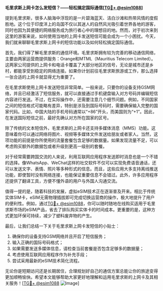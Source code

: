 **毛里求斯上网卡怎么发短信？——轻松搞定国际通信[[TG💪+ @esim1088](https://t.me/s/esim1088)]**

提到毛里求斯，很多人脑海中浮现的是一片碧海蓝天、洁白沙滩和热带风情的度假胜地。这个位于印度洋上的岛国不仅以其迷人的自然风光吸引着世界各地的游客，同时也因为其便捷的网络服务成为旅行者心中的理想目的地。然而，对于初次来到这里的游客来说，如何使用当地的上网卡发送短信可能会成为一个小困扰。今天，我们就来聊聊毛里求斯上网卡的短信功能以及如何轻松搞定国际通信。

首先，我们得了解毛里求斯的通信环境。毛里求斯拥有较为完善的移动通信网络，主要由两家运营商提供服务：Orange和MTML（Mauritius Telecom Limited）。这两家公司提供的上网卡和电话卡覆盖了大部分地区的信号，无论是城市还是乡村，都能享受到稳定的网络连接。如果你计划前往毛里求斯旅游或工作，那么选择一张合适的上网卡就显得尤为重要了。

在毛里求斯使用上网卡发送短信非常简单。一般来说，只要你的设备支持GSM网络，并且已经激活了短信服务，就可以直接通过手机键盘输入对方号码并编辑短信内容进行发送。不过，在实际操作中，还需要注意几个细节问题。例如，不同国家之间的短信格式可能略有差异，特别是涉及到国际号码时，需要确保输入完整的国家代码。比如，中国大陆的手机号码通常以“+86”开头，而美国则为“+1”。因此，在发送国际短信之前，最好先确认对方所在国家的区号。

除了传统的文本短信外，毛里求斯的上网卡还支持多媒体消息（MMS）功能。这意味着你可以通过网络将图片、视频等多媒体文件发送给朋友或者家人。当然，这项功能的前提是你所使用的流量套餐包含足够的数据量。如果发现流量不足，可以考虑购买额外的数据包或者升级到更高一级别的套餐。

对于经常需要跨国交流的人来说，利用互联网应用程序发送即时消息也是一个不错的选择。像WhatsApp、WeChat这样的社交软件不仅可以实现免费语音通话，还可以发送文字、表情、照片等多种形式的信息。而且，这些应用大多支持离线推送功能，即使暂时没有网络连接，也能保证重要信息不会错过。此外，许多应用程序还提供了翻译工具，方便不懂外语的用户与外国人沟通交流。

值得一提的是，随着科技的发展，虚拟eSIM技术正在逐渐普及开来。相比于传统实体SIM卡，eSIM无需物理插拔即可完成切换运营商的操作，极大地提升了用户的便利性。例如，通过[TG💪+ @esim1088](https://t.me/s/esim1088)，你可以随时随地在线购买适用于毛里求斯市场的eSIM产品，省去了排队购买实体卡的时间成本。更重要的是，这种方式更加环保可持续，减少了塑料废弃物的产生。

最后，让我们总结一下关于毛里求斯上网卡发短信的小贴士：
1. 确保你的设备支持GSM网络并且开启了短信服务；
2. 输入正确的国际号码格式；
3. 如果需要发送多媒体信息，请检查当前套餐是否包含足够多的数据量；
4. 考虑使用互联网应用程序作为补充手段；
5. 尝试采用最新的eSIM技术简化流程。

无论你是短期访问还是长期居住，合理规划好自己的通信方案总能让你的旅途变得更加顺畅愉快。希望本文能够帮助大家更好地理解和运用毛里求斯的上网卡及其相关服务！[[TG💪+ @esim1088](https://t.me/s/esim1088) ![Image](https://i.postimg.cc/4NQfJmqS/Snipaste-2025-05-13-00-14-12.png)]